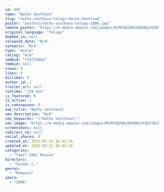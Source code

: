 ```yaml
---
id: 805
name: "Natho Vasthava"
slug: "natho-vasthava-telugu-movie-download"
poster: "posters/natho-vasthava-telugu-2006.jpg"
remote_poster: "https://m.media-amazon.com/images/M/MV5BZmRiODQ4NjUtOGY5Ni00YzFjLTg5NGQtZmQ1YjExMmE0ZjA1XkEyXkFqcGdeQXVyNTM3MDMyMDQ@._V1_SX300.jpg"
original_language: "Telugu"
dubbed_in: null
released_date: "N/A"
synopsis: "N/A"
type: "movie"
rating: "N/A"
imdbid: "tt8774854"
tmdbid: null
views: 0
likes: 0
dislikes: 0
author_id: 1
trailer_url: null
runtime: "139 min"
is_featured: 0
is_active: 1
is_comingsoon: 0
seo_title: "Natho Vasthava"
seo_description: "N/A"
seo_keywords: "\"Natho Vasthava\""
seo_image: "https://m.media-amazon.com/images/M/MV5BZmRiODQ4NjUtOGY5Ni00YzFjLTg5NGQtZmQ1YjExMmE0ZjA1XkEyXkFqcGdeQXVyNTM3MDMyMDQ@._V1_SX300.jpg"
screenshots: null
redirect_to: null
social_shares: 0
created_at: 2025-03-21 16:43:16
updated_at: 2025-03-21 16:43:16
categories:
  - "Tamil 2001 Movies"
directors:
  - "Sundar C."
genres:
  - "Romance"
years:
  - "2006"
---
```


